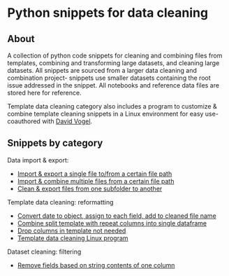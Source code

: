 # Python snippets for data cleaning
## About
A collection of python code snippets for cleaning and combining files from templates, combining and transforming large datasets, and cleaning large datasets. All snippets are sourced from a larger data cleaning and combination project- snippets use smaller datasets containing the root issue addressed in the snippet. All notebooks and reference data files are stored here for reference.

Template data cleaning category also includes a program to customize & combine template cleaning snippets in a Linux environment for easy use- coauthored with [David Vogel](https:/github.com/davidvogelxyz).

## Snippets by category
Data import & export:
- [Import & export a single file to/from a certain file path](data-import-export-from-folder-singlefile/)
- [Import & combine multiple files from a certain file path](data-import-combine-from-folder-multifile/)
- [Clean & export files from one subfolder to another](data-clean-export-from-folder-multifile/)

Template data cleaning: reformatting
- [Convert date to object, assign to each field, add to cleaned file name](date-to-column-filename/)
- [Combine split template with repeat columns into single dataframe](split-columns-combine/)
- [Drop columns in template not needed](keep-only-columns-needed/)
- [Template data cleaning Linux program](main.py)

Dataset cleaning: filtering
- [Remove fields based on string contents of one column](remove-fields-by-string-id/)
